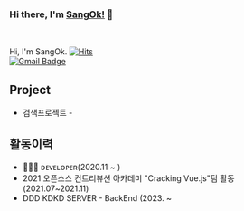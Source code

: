 ### Hi there, I'm [SangOk!](https://github.com/ChoiSangok) 👋
<br />

Hi, I'm SangOk. [![Hits](https://hits.seeyoufarm.com/api/count/incr/badge.svg?url=https://github.com/ChoiSangok)](https://hits.seeyoufarm.com)
<br>
[![Gmail Badge](https://img.shields.io/badge/-Gmail-d14836?style=flat-square&logo=Gmail&logoColor=white&link=mailto:tkddhr12345@gmail.com)](mailto:tkddhr12345@gmail.com)
<br/>
<!-- ![my_video](https://user-images.githubusercontent.com/55127127/146383280-921e09dd-9e3d-4639-b913-3cbe17768630.gif) -->


## Project
<ul>
  <li>검색프로젝트 - </li>
</ul>

## 활동이력
<ul>
  <li>👨🏻‍💻 ᴅᴇᴠᴇʟᴏᴘᴇʀ(2020.11 ~ )</li>
  <li>2021 오픈소스 컨트리뷰션 아카데미 "Cracking Vue.js"팀 활동(2021.07~2021.11) </li>
  <li>DDD KDKD SERVER - BackEnd (2023. ~ </li>
</ul>

<!-- ## Languages and Tools
![image](https://img.shields.io/badge/Elasticsearch-005571?style=for-the-badge&logo=elasticsearch&logoColor=white)
![image](https://img.shields.io/badge/kibana-005571?style=for-the-badge&logo=kibana&logoColor=white)
![image](https://img.shields.io/badge/logstash-005571?style=for-the-badge&logo=logstash&logoColor=white)
![image](https://img.shields.io/badge/nifi-232F3E?style=for-the-badge&logo=nifi&logoColor=white)
![image](https://img.shields.io/badge/Node.js-339933?style=for-the-badge&logo=node.js&logoColor=white)
![image](https://img.shields.io/badge/JavaScript-F7DF1E?style=for-the-badge&logo=javascript&logoColor=F7DF1E)
![image](https://img.shields.io/badge/Java-007396?style=for-the-badge&logo=java&logoColor=white)
![image](https://img.shields.io/badge/Spring-6DB33F?style=for-the-badge&logo=spring&logoColor=white)
![image](https://img.shields.io/badge/Python-3776AB?style=for-the-badge&logo=python&logoColor=white)
<br>
![image](https://img.shields.io/badge/Vue.js-4FC08D?style=for-the-badge&logo=Vue.js&logoColor=white)
![image](https://img.shields.io/badge/jQuery-0769AD?style=for-the-badge&logo=jquery&logoColor=white)
![image](https://img.shields.io/badge/HTML5-E34F26?style=for-the-badge&logo=html5&logoColor=white)
![image](https://img.shields.io/badge/CSS3-1572B6?style=for-the-badge&logo=css3&logoColor=white)
<br>
![image](https://img.shields.io/badge/MySQL-4479A1?style=for-the-badge&logo=mysql&logoColor=white)
![image](https://img.shields.io/badge/PostgreSQL-4169E1?style=for-the-badge&logo=postgresql&logoColor=white)
![image](https://img.shields.io/badge/Visual%20Studio%20Code-007ACC?style=for-the-badge&logo=visual%20studio%20code&logoColor=white) -->


<!--- 
  if you have forked this to use on your profile, 
  Change the `github-readme-stats.anuraghazra1.vercel.app` to `github-readme-stats.vercel.app` 
--->

<!-- Change the `github-readme-stats.anuraghazra1.vercel.app` to `github-readme-stats.vercel.app`  -->
